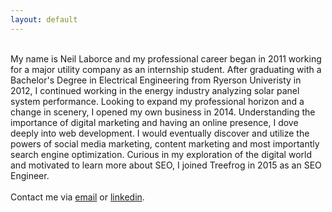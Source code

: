```yaml
---
layout: default
---
```


<div id="home">
<br>My name is Neil Laborce and my professional career began in 2011 working for a major utility company as an internship student. After graduating with a Bachelor's Degree in Electrical Engineering from Ryerson Univeristy in 2012, I continued working in the energy industry analyzing solar panel system performance. Looking to expand my professional horizon and a change in scenery, I opened my own business in 2014. Understanding the importance of digital marketing and having an online presence, I dove deeply into web development. I would eventually discover and utilize the powers of social media marketing, content marketing and most importantly search engine optimization. Curious in my exploration of the digital world and motivated to learn more about SEO, I joined Treefrog in 2015 as an SEO Engineer.
<br>
<br>Contact me via <a href="mailto:neil@treefrog.ca">email</a> or <a href="https://ca.linkedin.com/in/rnlaborce">linkedin</a>.
<br>
<br>
